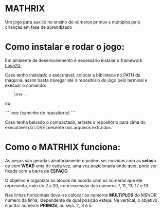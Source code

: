 # MATHRIX

<p> Um jogo para auxílio no ensino de números primos e multiplos para crianças em fase de aprendizado </p>

# Como instalar e rodar o jogo:

<p>Em ambiente de desenvolvimento é necessário instalar o framework <a href='https://love2d.org'>Love2D</a>;</p>
<p>Caso tenho instalado o executável, colocar a biblioteca no PATH da máquina, assim basta navegar até o repositório do jogo pelo terminal e execuar o comando:</p>

```
    love .
```
<p>ou</p>
```
    love {caminho do repositorio}
```

<p>Caso tenha baixado o compactado, arraste o repositório para cima do executável do LOVE presente nos arquivos extraídos.</p>

# Como o MATRHIX funciona:

<p>As peças são geradas aleatóriamente e podem ser movidas com as <b>setas</b>b ou com <b>WSAD</b> uma de cada vez, uma vez pozicionada onde quer, pode ser fixada com a barra de <b>ESPAÇO</b>.</p>
<p>O objetivo é organizar os blocos de acordo com os números que ele representa, indo de 2 a 20, com excessão dos números 7, 11, 13, 17 e 19.</p>
<p>Nas linhas horizontais deve-se colocar os numeros <b>MÚLTIPLOS</b> do MENOR número da linha, idependente de qual posição esteja. Na vertical, o objetivo é juntar números <b>PRIMOS</b>, ou seja: 2, 3 e 5.</p>
